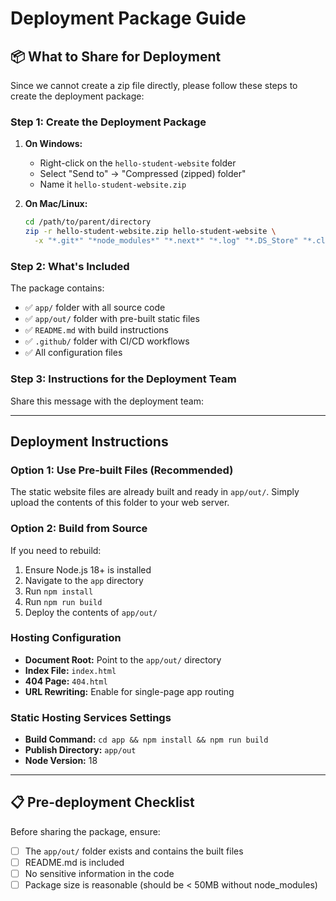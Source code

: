 # Deployment Package Guide

## 📦 What to Share for Deployment

Since we cannot create a zip file directly, please follow these steps to create the deployment package:

### Step 1: Create the Deployment Package

1. **On Windows:**
   - Right-click on the `hello-student-website` folder
   - Select "Send to" → "Compressed (zipped) folder"
   - Name it `hello-student-website.zip`

2. **On Mac/Linux:**
   ```bash
   cd /path/to/parent/directory
   zip -r hello-student-website.zip hello-student-website \
     -x "*.git*" "*node_modules*" "*.next*" "*.log" "*.DS_Store" "*.claude*"
   ```

### Step 2: What's Included

The package contains:
- ✅ `app/` folder with all source code
- ✅ `app/out/` folder with pre-built static files
- ✅ `README.md` with build instructions
- ✅ `.github/` folder with CI/CD workflows
- ✅ All configuration files

### Step 3: Instructions for the Deployment Team

Share this message with the deployment team:

---

## Deployment Instructions

### Option 1: Use Pre-built Files (Recommended)
The static website files are already built and ready in `app/out/`. Simply upload the contents of this folder to your web server.

### Option 2: Build from Source
If you need to rebuild:
1. Ensure Node.js 18+ is installed
2. Navigate to the `app` directory
3. Run `npm install`
4. Run `npm run build`
5. Deploy the contents of `app/out/`

### Hosting Configuration
- **Document Root:** Point to the `app/out/` directory
- **Index File:** `index.html`
- **404 Page:** `404.html`
- **URL Rewriting:** Enable for single-page app routing

### Static Hosting Services Settings
- **Build Command:** `cd app && npm install && npm run build`
- **Publish Directory:** `app/out`
- **Node Version:** 18

---

## 📋 Pre-deployment Checklist

Before sharing the package, ensure:
- [ ] The `app/out/` folder exists and contains the built files
- [ ] README.md is included
- [ ] No sensitive information in the code
- [ ] Package size is reasonable (should be < 50MB without node_modules)